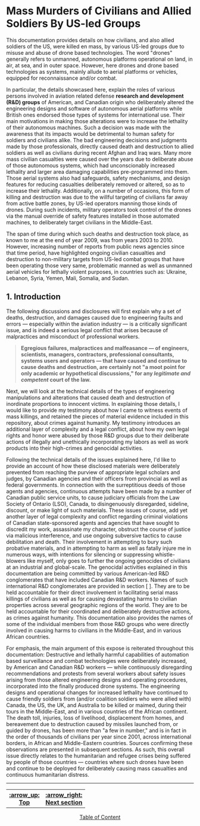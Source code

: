 # Mass Murders of Civilians and Allied Soldiers By US-led Groups

This documentation provides details on how civilians, and also allied soldiers of the US, were killed en mass, by various US-led groups due to misuse and abuse of drone based technologies. The word "drones" generally refers to unmanned, autonomous platforms operational on land, in air, at sea, and in outer space. However, here drones and drone based technologies as systems, mainly allude to aerial platforms or vehicles, equipped for reconnaissance and/or combat. 

In particular, the details showcased here, explain the roles of various persons involved in aviation related defense **research and development (R&D) groups** of American, and Canadian origin who deliberately altered the engineering designs and software of autonomous aerial platforms while British ones endorsed those types of systems for international use. Their main motivations in making those alterations were to increase the lethality of their autonomous machines. Such a decision was made with the awareness that its impacts would be detrimental to human safety for soldiers and civilians alike. The bad engineering decisions and judgments made by those professionals, directly caused death and destruction to allied soldiers as well as civilians during recent Afghan and Iraq wars. Many more mass civilian casualties were caused over the years due to deliberate abuse of those autonomous systems, which had unconscionably increased lethality and larger area damaging capabilities pre-programmed into them. Those aerial systems also had safeguards, safety mechanisms, and design features for reducing casualties deliberately removed or altered, so as to increase their lethality. Additionally, on a number of occasions, this form of killing and destruction was due to the willful targeting of civilians far away from active battle zones, by US-led operators manning those kinds of drones. During such incidents, military operators took control of the drones via the manual override of safety features installed in those automated machines, to deliberately target civilians in the Middle-East. 

The span of time during which such deaths and destruction took place, as known to me at the end of year 2009, was from years 2003 to 2010. However, increasing number of reports from public news agencies since that time period, have highlighted ongoing civilian casualties and destruction to non-military targets from US-led combat groups that have been operating those very same, problematic manned as well as unmanned aerial vehicles for lethally violent purposes, in countries such as: Ukraine, Lebanon, Syria, Yemen, Mali, Somalia, and Sudan.

## 1. Introduction

The following discussions and disclosures will first explain why a set of deaths, destruction, and damages caused due to engineering faults and errors — especially within the aviation industry — is a critically significant issue, and is indeed a serious legal conflict that arises because of malpractices and misconduct of professional workers. 

> **Egregious failures, malpractices and malfeasance — of engineers, scientists, managers, contractors, professional consultants, systems users and operators — that have caused and continue to cause deaths and destruction, are certainly not "a moot point for only academic or hypothetical discussions," for any *legitimate and competent* court of the law.**

Next, we will look at the technical details of the types of engineering manipulations and alterations that caused death and destruction of inordinate proportions to innocent victims. In explaining those details, I would like to provide my testimony about how I came to witness events of mass killings, and retained the pieces of material evidence included in this repository, about crimes against humanity. My testimony introduces an additional layer of complexity and a legal conflict, about how my own legal rights and honor were abused by those R&D groups due to their deliberate actions of illegally and unethically incorporating my labors as well as work products into their high-crimes and genocidal activities.  

Following the technical details of the issues explained here, I'd like to provide an account of how these disclosed materials were deliberately prevented from reaching the purview of appropriate legal scholars and judges, by Canadian agencies and their officers from provincial as well as federal governments. In connection with the surreptitious deeds of those agents and agencies, continuous attempts have been made by a number of Canadian public service units, to cause judiciary officials from the Law Society of Ontario (LSO), Canada, to disingenuously disregarded, sideline, discount, or make light of such materials. These issues of course, add yet another layer of legal complexity and conflict regarding criminal violations of Canadian state-sponsored agents and agencies that have sought to discredit my work, assassinate my character, obstruct the course of justice via malicious interference, and use ongoing subversive tactics to cause debilitation and death. Their involvement in attempting to bury such probative materials, and in attempting to harm as well as fatally injure me in numerous ways, with intentions for silencing or suppressing whistle-blowers like myself, only goes to further the ongoing genocides of civilians at an industrial and global-scale. The genocidal activities explained in this documentation are being committed by various American-led R&D conglomerates that have included Canadian R&D workers. Names of such international R&D conglomerates are provided in section [ ]. They are to be held accountable for their direct involvement in facilitating serial mass killings of civilians as well as for causing devastating harms to civilian properties across several geographic regions of the world. They are to be held accountable for their coordinated and deliberately destructive actions, as crimes against humanity. This documentation also provides the names of some of the individual members from those R&D groups who were directly involved in causing harms to civilians in the Middle-East, and in various African countries. 

For emphasis, the main argument of this expose is reiterated throughout this documentation: Destructive and lethally harmful capabilities of automation based surveillance and combat technologies were deliberately increased, by American and Canadian R&D workers — while continuously disregarding recommendations and protests from several workers about safety issues arising from those altered engineering designs and operating procedures, incorporated into the finally produced drone systems. The engineering designs and operational changes for increased lethality have continued to cause friendly soldiers from (and/or coalition soldiers who were allied with) Canada, the US, the UK, and Australia to be killed or maimed, during their tours in the Middle-East, and in various countries of the African continent. The death toll, injuries, loss of livelihood, displacement from homes, and bereavement due to destruction caused by missiles launched from, or guided by drones, has been more than "a few in number," and is in fact in the order of thousands of civilians per year since 2001, across international borders, in African and Middle-Eastern countries. Sources confirming these observations are presented in subsequent sections. As such, this overall issue directly relates to the humanitarian and refugee crises being suffered by people of those countries — countries where such drones have been and continue to be deployed for deliberately causing mass casualties and continuous humanitarian distress. 

---
<div align="center">
  <table>
  <tbody>
    <tr>
      <th><a href="">:arrow_up: </br> Top</a></th>
      <th><a href="">:arrow_right: </br> Next section</a></th>
    </tr>
  </tbody>
  </table>
  <p><a href="https://github.com/true-hindsight/long-overdue-justice/">Table of Content</a></p>
</div>

